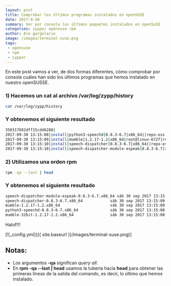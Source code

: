 ```yaml
---
layout: post
title: Comprobar los últimos programas instalados en openSUSE
date: 2017-9-30
summary: Ver por consola los últimos paquetes instalados en openSuSE
categories: zypper opensuse rpm
author: Ale gargolario
image: /images/terminal-suse.png
tags:
 - opensuse
 - rpm
 - zypper
---
```



En este post vamos a ver, de dos formas diferentes, cómo comprobar por consola cuáles han sido los últimos programas 
que hemos instalado en nuestro openSUSSE.

### 1) Hacemos un cat al archivo /var/log/zypp/history

```bash
cat /var/log/zypp/history
```

### Y obtenemos el siguiente resultado

```bash
350317692dff15cdd6288|
2017-09-30 13:15:08|install|python3-speechd|0.8.3-6.7|x86_64||repo-oss|13f6d4ac909a546ae90f2fe30b22025a8cba88a4|
2017-09-30 13:15:09|install|mumble|1.2.17-1.2|x86_64|root@linux-672f|repo-oss|d4a130b1cb911b69784827073ca5588a40753c6c|
2017-09-30 13:15:10|install|speech-dispatcher|0.8.3-6.7|x86_64||repo-oss|7bc1b9e4d706630e780876e3a0ee51a798ed9a4f|
2017-09-30 13:15:10|install|speech-dispatcher-module-espeak|0.8.3-6.7|x86_64||repo-oss|99fc3f98ae4b67c2b6f08e36433c21a3151cea94| 
```
### 2) Utilizamos una orden rpm

```bash
rpm -qa --last | head 
```

### Y obtenemos el siguiente resultado

```bash
speech-dispatcher-module-espeak-0.8.3-6.7.x86_64 sáb 30 sep 2017 13:15:10 CEST
speech-dispatcher-0.8.3-6.7.x86_64            sáb 30 sep 2017 13:15:09 CEST
mumble-1.2.17-1.2.x86_64                      sáb 30 sep 2017 13:15:09 CEST
python3-speechd-0.8.3-6.7.x86_64              sáb 30 sep 2017 13:15:08 CEST
mumble-32bit-1.2.17-1.2.x86_64                sáb 30 sep 2017 13:15:08 CEST
```

Halof!!!


[![_config.yml]({{ site.baseurl }}/images/terminal-suse.png)]

## Notas:
+ Los argumentos **-qa** significan *query all*.
+ En **rpm -qa --last | head** usamos la tubería hacia **head** para obtener las primeras líneas de la salida del comando,
es decir, lo último que hemos instalado.
